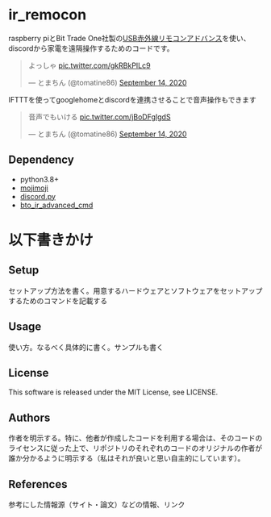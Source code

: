 
# ir_remocon
raspberry piとBit Trade One社製の[USB赤外線リモコンアドバンス](https://bit-trade-one.co.jp/product/module/adir01p/)を使い、discordから家電を遠隔操作するためのコードです。
<blockquote class="twitter-tweet"><p lang="ja" dir="ltr">よっしゃ <a href="https://t.co/gkRBkPILc9">pic.twitter.com/gkRBkPILc9</a></p>&mdash; とまちん (@tomatine86) <a href="https://twitter.com/tomatine86/status/1305607212094484480?ref_src=twsrc%5Etfw">September 14, 2020</a></blockquote>
IFTTTを使ってgooglehomeとdiscordを連携させることで音声操作もできます
<blockquote class="twitter-tweet"><p lang="ja" dir="ltr">音声でもいける <a href="https://t.co/jBoDFgIgdS">pic.twitter.com/jBoDFgIgdS</a></p>&mdash; とまちん (@tomatine86) <a href="https://twitter.com/tomatine86/status/1305607815319363585?ref_src=twsrc%5Etfw">September 14, 2020</a></blockquote>

## Dependency
- python3.8+
- [mojimoji](https://pypi.org/project/mojimoji/)
- [discord.py](https://pypi.org/project/discord.py/)
- [bto_ir_advanced_cmd](https://github.com/Drunkar/bto_ir_advanced_cmd)

# 以下書きかけ

## Setup
セットアップ方法を書く。用意するハードウェアとソフトウェアをセットアップするためのコマンドを記載する

## Usage
使い方。なるべく具体的に書く。サンプルも書く

## License
This software is released under the MIT License, see LICENSE.

## Authors
作者を明示する。特に、他者が作成したコードを利用する場合は、そのコードのライセンスに従った上で、リポジトリのそれぞれのコードのオリジナルの作者が誰か分かるように明示する（私はそれが良いと思い自主的にしています）。

## References
参考にした情報源（サイト・論文）などの情報、リンク